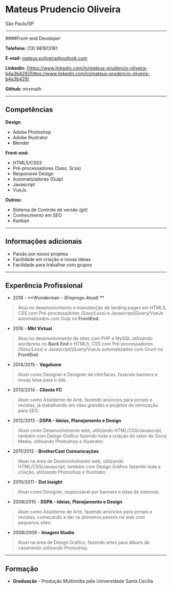# Mateus Prudencio Oliveira
São Paulo/SP

---
####Front-end Developer

**Telefone:** (13) 981813181

**E-mail:** mateus.poliveira@outlook.com

**Linkedin:** [https://www.linkedin.com/in/mateus-prudencio-oliveira-b4a3b429](https://www.linkedin.com/in/mateus-prudencio-oliveira-b4a3b429)

**Github:** mrxmath

---

## Competências
**Design**
* Adobe Photoshop
* Adobe Illustrator
* Blender


**Front-end:**
* HTML5/CSS3
* Pré-processadores (Sass, Scss)
* Responsive Design
* Automatizadores (Gulp)
* Javascript
* VueJs


**Outros:**
* Sistema de Controle de versão *(git)*
* Conhecimento em SEO
* Kanban

---

## Informações adicionais

* Paixão por novos projetos
* Facilidade em criação e novas ideias
* Facilidade para trabalhar com grupos

---

## Experência Profissional

* 2018 - **Wunderman - *(Emprego Atual)* **
> Atuo no desenvolvimento e manutenção de landing pages em HTML5, CSS com Pré-processadores *(Sass/Less)* e Javascript/jQuery/VueJs automatizados com Gulp no **FrontEnd**.

* 2016 - **Mkt Virtual**
> Atuo no desenvolvimento de sites com PHP e MySQL utilizando wordpress no **Back End** e HTML5, CSS com Pré-processadores *(Sass/Less)* e Javascript/jQuery/VueJs automatizados com Grunt no **FrontEnd**.


* 2014/2015 - **Vagalume**
> Atuei como Designer e Designer de interfaces, fazendo banners e novas telas para o site.


* 2013/2014 - **Cliente FC**
> Atuei como Assistente de Arte, fazendo anúncios para jornais e revistas, já trabalhando em sites grandes e projetos de otimização para SEO.


* 2012/2013 - **DSPA - Ideias, Planejamento e Design**
> Atuei como Desenvolvimento web, utilizando HTML/CSS/Javascript, também com Design Gráfico fazendo toda a criação do setor de Socia Media, utilizando Photoshop e Illustrator.


* 2011/2012 - **BrotherCast Comunicações**
> Atuei na área de Desenvolvimento web, utilizando HTML/CSS/Javascript, também com Design Gráfico fazendo toda a criação, utilizando Photoshop e Illustrator.


* 2010/2011 - **Dot Insight**
> Atuei como Designer, responsável por banners e telas de sistemas.


* 2009/2010 - **DSPA - Ideias, Planejamento e Design**
> Atuei como Assistente de Arte, fazendo anúncios para jornais e revistas, começando a dar os primeiros passos na web com pequenos sites.


* 2006/2009 - **Imagem Studio**
> Atuei na área de Design Gráfico, fazendo artes para álbuns de casamento utilizando Photoshop.

---

## Formação

* **Graduação** - Produção Multimídia pela Universidade Santa Cecília
